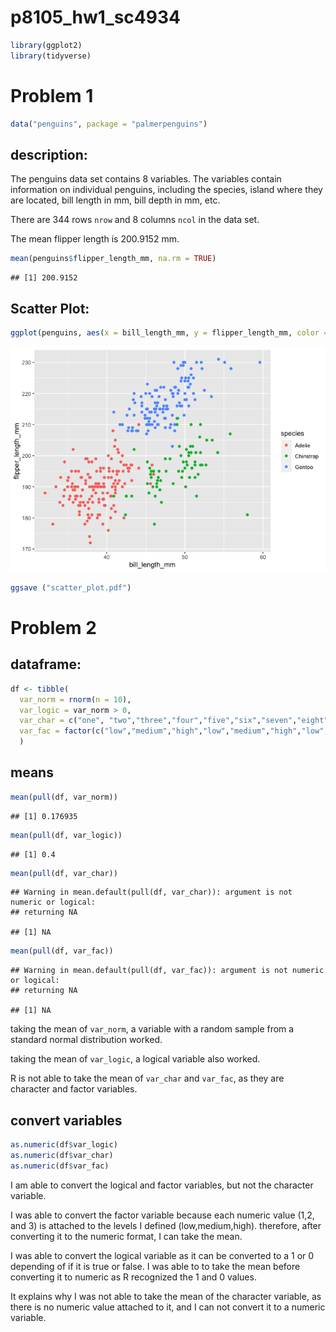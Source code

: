 p8105_hw1_sc4934
================

``` r
library(ggplot2)
library(tidyverse)
```

# Problem 1

``` r
data("penguins", package = "palmerpenguins")
```

## description:

The penguins data set contains 8 variables. The variables contain
information on individual penguins, including the species, island where
they are located, bill length in mm, bill depth in mm, etc.

There are 344 rows `nrow` and 8 columns `ncol` in the data set.

The mean flipper length is 200.9152 mm.

``` r
mean(penguins$flipper_length_mm, na.rm = TRUE)
```

    ## [1] 200.9152

## Scatter Plot:

``` r
ggplot(penguins, aes(x = bill_length_mm, y = flipper_length_mm, color = species)) + geom_point()
```

![](p8105_hw1_sc4934_files/figure-gfm/chunk_scatterplot-1.png)<!-- -->

``` r
ggsave ("scatter_plot.pdf")
```

# Problem 2

## dataframe:

``` r
df <- tibble(
  var_norm = rnorm(n = 10),
  var_logic = var_norm > 0,
  var_char = c("one", "two","three","four","five","six","seven","eight","nine","ten"),
  var_fac = factor(c("low","medium","high","low","medium","high","low","medium","high", "low" ))
  )
```

## means

``` r
mean(pull(df, var_norm))
```

    ## [1] 0.176935

``` r
mean(pull(df, var_logic))
```

    ## [1] 0.4

``` r
mean(pull(df, var_char))
```

    ## Warning in mean.default(pull(df, var_char)): argument is not numeric or logical:
    ## returning NA

    ## [1] NA

``` r
mean(pull(df, var_fac))
```

    ## Warning in mean.default(pull(df, var_fac)): argument is not numeric or logical:
    ## returning NA

    ## [1] NA

taking the mean of `var_norm`, a variable with a random sample from a
standard normal distribution worked.

taking the mean of `var_logic`, a logical variable also worked.

R is not able to take the mean of `var_char` and `var_fac`, as they are
character and factor variables.

## convert variables

``` r
as.numeric(df$var_logic)
as.numeric(df$var_char)
as.numeric(df$var_fac)
```

I am able to convert the logical and factor variables, but not the
character variable.

I was able to convert the factor variable because each numeric value
(1,2, and 3) is attached to the levels I defined (low,medium,high).
therefore, after converting it to the numeric format, I can take the
mean.

I was able to convert the logical variable as it can be converted to a 1
or 0 depending of if it is true or false. I was able to to take the mean
before converting it to numeric as R recognized the 1 and 0 values.

It explains why I was not able to take the mean of the character
variable, as there is no numeric value attached to it, and I can not
convert it to a numeric variable.
